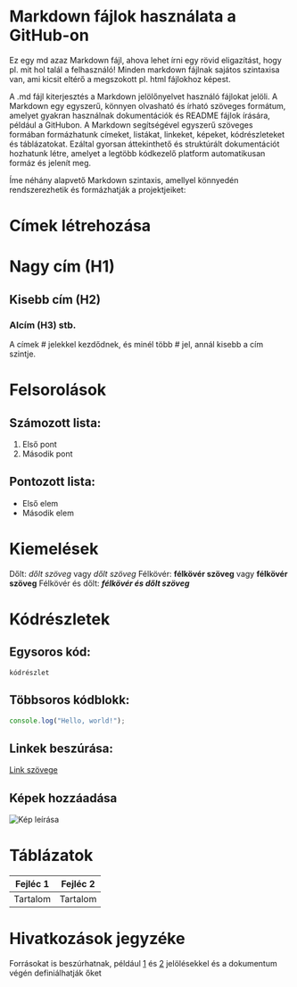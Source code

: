 # Markdown fájlok használata a GitHub-on
Ez egy md azaz Markdown fájl, ahova lehet írni egy rövid eligazítást, hogy pl. mit hol talál a felhasználó!
Minden markdown fájlnak sajátos szintaxisa van, ami kicsit eltérő a megszokott pl. html fájlokhoz képest.

A .md fájl kiterjesztés a Markdown jelölőnyelvet használó fájlokat jelöli. A Markdown egy egyszerű, könnyen olvasható és írható szöveges formátum, amelyet gyakran használnak dokumentációk és README fájlok írására, például a GitHubon. A Markdown segítségével egyszerű szöveges formában formázhatunk címeket, listákat, linkeket, képeket, kódrészleteket és táblázatokat. Ezáltal gyorsan áttekinthető és struktúrált dokumentációt hozhatunk létre, amelyet a legtöbb kódkezelő platform automatikusan formáz és jelenít meg.

 Íme néhány alapvető Markdown szintaxis, amellyel könnyedén rendszerezhetik és formázhatják a projektjeiket:

# Címek létrehozása

# Nagy cím (H1)
## Kisebb cím (H2)
### Alcím (H3) stb.
A címek # jelekkel kezdődnek, és minél több # jel, annál kisebb a cím szintje.

# Felsorolások

## Számozott lista:
1. Első pont
2. Második pont
## Pontozott lista:
- Első elem
- Második elem
# Kiemelések

Dőlt: *dőlt szöveg* vagy _dőlt szöveg_
Félkövér: **félkövér szöveg** vagy __félkövér szöveg__
Félkövér és dőlt: ***félkövér és dőlt szöveg***
# Kódrészletek

## Egysoros kód:
`kódrészlet`
## Többsoros kódblokk:
```javascript
console.log("Hello, world!");
```
## Linkek beszúrása:
[Link szövege](https://sulla.hu)
## Képek hozzáadása
![Kép leírása](https://sulla.hu/Polgar.jpg)
# Táblázatok
| Fejléc 1 | Fejléc 2 |
| -------- | -------- |
| Tartalom | Tartalom |
# Hivatkozások jegyzéke
Forrásokat is beszúrhatnak, például [1] és [2] jelölésekkel és a dokumentum végén definiálhatják őket

[1]: https://sulla.hu
[2]: https://www.kkszki.hu
